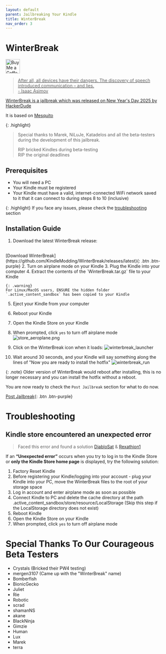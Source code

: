 ```yaml
---
layout: default
parent: Jailbreaking Your Kindle
title: WinterBreak
nav_order: 3
---
```


# WinterBreak
<a href='https://ko-fi.com/hackerdude' target='_blank'><img height='35' style='border:0px;height:46px;' src='https://az743702.vo.msecnd.net/cdn/kofi3.png?v=0' border='0' alt='Buy Me a Coffee at ko-fi.com' />

> After all, all devices have their dangers. The discovery of speech introduced communication – and lies.
> <br/>
> \- Isaac Asimov

WinterBreak is a jailbreak which was released on New Year's Day 2025 by [HackerDude](https://www.mobileread.com/forums/member.php?u=330416)

It is based on [Mesquito](../../mesquito/)

{: .highlight}
> Special thanks to Marek, NiLuJe, Katadelos and all the beta-testers during the development of this jailbreak.
>
> RIP bricked Kindles during beta-testing
> <br/>
> RIP the original deadlines

## Prerequisites
- You will need a PC
- Your Kindle must be registered
- Your Kindle must have a valid, internet-connected WiFi network saved to it that it can connect to during steps 8 to 10 (inclusive)

{: .highlight}
If you face any issues, please check the [troubleshooting](#troubleshooting) section

## Installation Guide
1. Download the latest WinterBreak release:
<br/>
[Download WinterBreak](https://github.com/KindleModding/WinterBreak/releases/latest){: .btn .btn-purple}
2. Turn on airplane mode on your Kindle
3. Plug the Kindle into your computer
4. Extract the contents of the `WinterBreak.tar.gz` file to your Kindle

    {: .warning}
    For Linux/MacOS users, ENSURE the hidden folder `.active_content_sandbox` has been copied to your Kindle
5. Eject your Kindle from your computer
6. Reboot your Kindle
7. Open the Kindle Store on your Kindle
8. When prompted, click `yes` to turn off airplane mode
![store_aeroplane.png](./store_aeroplane.png)

9. Click on the WinterBreak icon when it loads:
![winterbreak_launcher](./winterbreak_launcher.png)

10. Wait around 30 seconds, and your Kindle will say something along the lines of "Now you are ready to install the hotfix"
![winterbreak_run](./winterbreak_run.png)

{: .note}
Older version of WinterBreak would reboot after installing, this is no longer necessary and you can install the hotfix without a reboot.

You are now ready to check the `Post Jailbreak` section for what to do now.

[Post Jailbreak](../post-jailbreak/){: .btn .btn-purple}

# Troubleshooting
## Kindle store encountered an unexpected error
> Faced this error and found a solution [DiabloSat](https://github.com/progzone122) & [Rexathion1](https://github.com/Rexathion1)

If an **“Unexpected error”** occurs when you try to log in to the Kindle Store or **only the Kindle Store home page** is displayed, try the following solution:

1. Factory Reset Kindle
2. Before registering your Kindle/logging into your account - plug your Kindle into your PC, move the WinterBreak files to the root of your storage space
3. Log in account and enter airplane mode as soon as possible
4. Connect Kindle to PC and delete the cache directory at the path .active_content_sandbox/store/resource/LocalStorage (Skip this step if the LocalStorage directory does not exist)
5. Reboot Kindle
6. Open the Kindle Store on your Kindle
7. When prompted, click `yes` to turn off airplane mode

# Special Thanks To Our Courageous Beta Testers
- Crystals (Bricked their PW4 testing)
- mergen3107 (Came up with the "WinterBreak" name)
- Bomberfish
- BionicGecko
- Juliet
- Rie
- Robotic
- scrad
- shamanNS
- akane
- BlackNinja
- Gimzie
- Human
- Lux
- Marek
- terra
